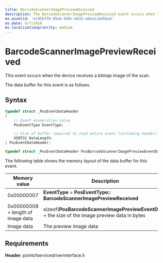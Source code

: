 ```yaml
---
title: BarcodeScannerImagePreviewReceived
description: The BarcodeScannerImagePreviewReceived event occurs when the device receives a bitmap image of the scan.
ms.assetid: 'ec05bffb-95e6-4d9c-b632-adee1cbd5bad'
ms.date: 9/7/2018
ms.localizationpriority: medium
---
```


# BarcodeScannerImagePreviewReceived

This event occurs when the device receives a bitmap image of the scan.

The data buffer for this event is as follows.

## Syntax

```cpp
typedef struct _PosEventDataHeader
{
    // Event enumeration value
    PosEventType EventType;

    // Size of buffer required to read entire event (including header)
    UINT32 DataLength;
} PosEventDataHeader;

typedef struct _PosEventDataHeader PosBarcodeScannerImagePreviewEventData;
```

The following table shows the memory layout of the data buffer for this event.

| Memory value                                 | Description                                                                                                 |
|----------------------------------------------|-------------------------------------------------------------------------------------------------------------|
| 0x00000007                        | **EventType** = **PosEventType:: BarcodeScannerImagePreviewReceived**                            |
| 0x00000008 + length of image data | sizeof(**PosBarcodeScannerImagePreviewEventData**) + the size of the image preview data in bytes |
| Image data                        | The preview image data                                                                           |

## Requirements

**Header:** pointofservicedriverinterface.h
